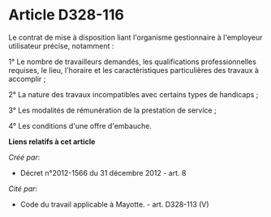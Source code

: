 # Article D328-116

Le contrat de mise à disposition liant l'organisme gestionnaire à l'employeur utilisateur précise, notamment : 

1° Le nombre de travailleurs demandés, les qualifications professionnelles requises, le lieu, l'horaire et les
caractéristiques particulières des travaux à accomplir ; 

2° La nature des travaux incompatibles avec certains types de handicaps ; 

3° Les modalités de rémunération de la prestation de service ; 

4° Les conditions d'une offre d'embauche.

**Liens relatifs à cet article**

_Créé par_:

  - Décret n°2012-1566 du 31 décembre 2012 - art. 8

_Cité par_:

  - Code du travail applicable à Mayotte. - art. D328-113 (V)

